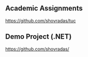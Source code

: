 ## Academic Assignments
https://github.com/shovradas/tuc

## Demo Project (.NET)
https://github.com/shovradas/
